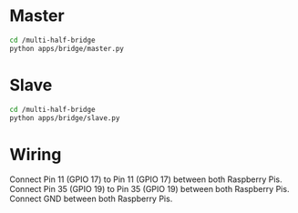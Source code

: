 # Master

```sh
cd /multi-half-bridge
python apps/bridge/master.py
```

# Slave

```sh
cd /multi-half-bridge
python apps/bridge/slave.py
```

# Wiring

Connect Pin 11 (GPIO 17) to Pin 11 (GPIO 17) between both Raspberry Pis.
Connect Pin 35 (GPIO 19) to Pin 35 (GPIO 19) between both Raspberry Pis.
Connect GND between both Raspberry Pis.